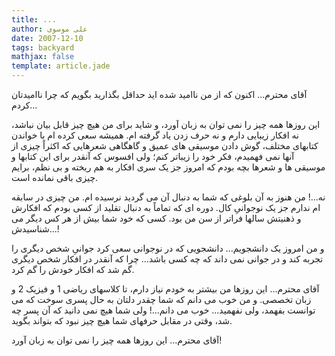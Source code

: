 ```yaml
---
title: ...
author: علی موسوی
date: 2007-12-10
tags: backyard
mathjax: false
template: article.jade
---
```


آقای محترم... اکنون که از من ناامید شده اید حداقل بگذارید بگویم که چرا ناامیدتان کردم...

این روزها همه چیز را نمی توان به زبان آورد، و شاید برای من هیچ چیز قابل بیان نباشد، نه افکار زیبایی دارم و نه حرف زدن یاد گرفته ام. همیشه سعی کرده ام با خواندن کتابهای مختلف، گوش دادن موسیقی های عمیق و گاهگاهی شعرهایی که اکثراً چیزی از آنها نمی فهمیدم، فکر خود را زیباتر کنم؛ ولی افسوس که آنقدر برای این کتابها و موسیقی ها و شعرها بچه بودم که امروز جز یک سری افکار به هم ریخته و بی نظم، برایم چیزی باقی نمانده است.

نه...! من هنوز به آن بلوغی که شما به دنبال آن می گردید نرسیده ام. من چیزی در سابقه ام ندارم جز یک نوجوانیِ کال. دوره ای که تماماً به دنبال تقلید از کسی بودم که افکارش و ذهنیتش سالها فراتر از سن من بود. کسی که خود شما بیش از هر کس دیگر می شناسیدش...!

و من امروز یک دانشجویم... دانشجویی که در نوجوانی سعی کرد جوانیِ شخص دیگری را تجربه کند و در جوانی نمی داند که چه کسی باشد... چرا که آنقدر در افکار شخص دیگری گم شد که افکار خودش را گم کرد.

آقای محترم... این روزها من بیشتر به خودم نیاز دارم، تا کلاسهای ریاضی 1 و فیزیک 2 و زبان تخصصی. و من خوب می دانم که شما چقدر دلتان به حال پسری سوخت که می توانست بفهمد، ولی نفهمید... خوب می دانم...! ولی شما هیچ نمی دانید که آن پسر چه شد، وقتی در مقابل حرفهای شما هیچ چیز نبود که بتواند بگوید.

آقای محترم... این روزها همه چیز را نمی توان به زبان آورد!

